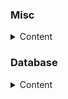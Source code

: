 ### Misc
<details>
  <summary>Content</summary>
  
[Programming notes](https://www3.ntu.edu.sg/home/ehchua/programming/index.html)
<details>
  <summary>Description</summary>
  
* How to Install & Get Started...
* Client-Side Programming
* Database Programming
* [Getting Started with PostgreSQL](https://www3.ntu.edu.sg/home/ehchua/programming/sql/PostgreSQL_GetStarted.html)
* etc
</details>
</details>

### Database
<details>
  <summary>Content</summary>
  
[Programming notes](https://www3.ntu.edu.sg/home/ehchua/programming/index.html)
<details>
  <summary>Description</summary>
  
* [Getting Started with PostgreSQL](https://www3.ntu.edu.sg/home/ehchua/programming/sql/PostgreSQL_GetStarted.html)
</details>
</details>
